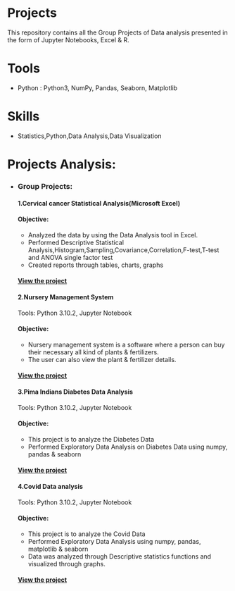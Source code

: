 # Projects
This repository contains all the Group Projects of Data analysis presented in the form of Jupyter Notebooks, Excel & R.
# Tools
- Python : Python3, NumPy, Pandas, Seaborn, Matplotlib
# Skills
- Statistics,Python,Data Analysis,Data Visualization
# Projects Analysis:
- ### Group Projects:
     #### 1.Cervical cancer Statistical Analysis(Microsoft Excel)
     #### Objective:
     - Analyzed the data by using the Data Analysis tool in Excel.
     - Performed Descriptive Statistical Analysis,Histogram,Sampling,Covariance,Correlation,F-test,T-test and ANOVA single factor test
     - Created reports through tables, charts, graphs
     #### [View the project](https://github.com/PriyaModhave/EduBridge-Data-Analytics/tree/main/Projects/Group%20Projects/1.Excel%20Statistical%20Analysis)
    
     #### 2.Nursery Management System
     Tools: Python 3.10.2, Jupyter Notebook
     #### Objective:
     - Nursery management system is a software where a person can buy their necessary all kind of plants & fertilizers.
     - The user can also view the plant & fertilizer details. 
     #### [View the project](https://github.com/PriyaModhave/EduBridge-Data-Analytics/tree/main/Projects/Group%20Projects/2.Nursary%20Managements%20System)
     
     #### 3.Pima Indians Diabetes Data Analysis
     Tools: Python 3.10.2, Jupyter Notebook
     #### Objective:
     - This project is to analyze the Diabetes Data
     - Performed Exploratory Data Analysis on Diabetes Data using numpy, pandas & seaborn
     #### [View the project](https://github.com/PriyaModhave/EduBridge-Data-Analytics/tree/main/Projects/Group%20Projects/3.Pima%20Indians%20Diabetes%20Database)
      
     #### 4.Covid Data analysis
     Tools: Python 3.10.2, Jupyter Notebook
     #### Objective:
     - This project is to analyze the Covid Data 
     - Performed Exploratory Data Analysis using numpy, pandas, matplotlib & seaborn
     - Data was analyzed through Descriptive statistics functions and visualized through graphs.
     #### [View the project](https://github.com/PriyaModhave/EduBridge-Data-Analytics/tree/main/Projects/Group%20Projects/4.EDA-Covid%20Analysis)

